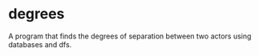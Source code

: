 # degrees
A program that finds the degrees of separation between two actors using databases and dfs.
